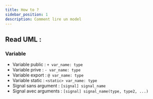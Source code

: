 ```yaml
---
title: How to ?
sidebar_position: 1
description: Comment lire un model
---
```


## Read UML :

### Variable 

- Variable public : `+ var_name: type`
- Variable prive : `- var_name: type`
- Variable export : `@ var_name: type`
- Variable static : `<static> var_name: type`
- Signal sans argument : `[signal] signal_name`
- Signal avec arguments : `[signal] signal_name(type, type2, ...)`